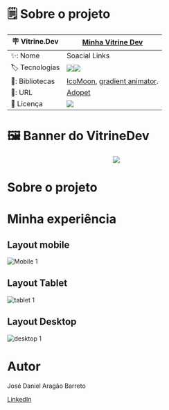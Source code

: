 <div align="center">
<img align="center" src="">
</div>

# 🗒️ Sobre o projeto

| 🪧 Vitrine.Dev |  [Minha Vitrine Dev](https://cursos.alura.com.br/vitrinedev/danielbarreto)   |
| -------------  | --- |
| ✨: Nome        | Soacial Links | Modelo baseado na função do Linketree
| 🏷️ Tecnologias | <img src="https://img.shields.io/badge/HTML5-E34F26?style=for-the-badge&logo=html5&logoColor=white"><img src="https://img.shields.io/badge/CSS3-1572B6?style=for-the-badge&logo=css3&logoColor=white">
  | 🎇: Bibliotecas |  [IcoMoon](https://icomoon.io/), [gradient animator](https://www.gradient-animator.com/).
| 🚀: URL         | [Adopet](https://social-links-v2.bohr.io)
| :page_with_curl: Licença         | [<img src="https://img.shields.io/badge/LICENSE-MIT-green"/>](https://choosealicense.com/licenses/mit/) 


# 🖼️ Banner do VitrineDev
<div align="center">
<img src="#vitrinedev">
</div>

# Sobre o projeto



# Minha experiência



## Layout mobile 
![Mobile 1]()

## Layout Tablet
![tablet 1]()

## Layout Desktop
![desktop 1]()

# Autor

José Daniel Aragão Barreto

[LinkedIn](https://www.linkedin.com/in/daniel-barreto-1b763216a/)
